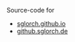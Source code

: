 Source-code for
- [sglorch.github.io](https://sglorch.github.io/)
- [github.sglorch.de](https://github.sglorch.de/)
